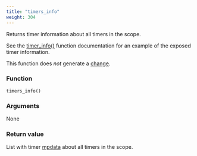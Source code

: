 ```yaml
---
title: "timers_info"
weight: 304
---
```


Returns timer information about all timers in the scope.

See the [timer_info()](../timer_info) function documentation for an example of the exposed timer information.

This function does *not* generate a [change](../../overview/changes).

### Function

`timers_info()`

### Arguments

None

### Return value

List with timer [mpdata](../../data-types/mpdata)  about all timers in the scope.
